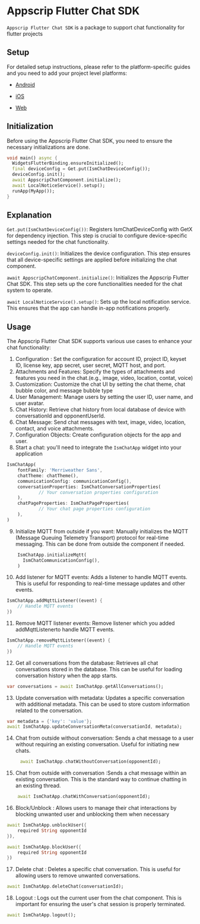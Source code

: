 # Appscrip Flutter Chat SDK

`Appscrip Flutter Chat SDK` is a package to support chat functionality for flutter projects

## Setup

For detailed setup instructions, please refer to the platform-specific guides and you need to add your project level platforms:

- [Android](./README_android.md)

- [iOS](./README_ios.md)

- [Web](./README_web.md)

## Initialization

Before using the Appscrip Flutter Chat SDK, you need to ensure the necessary initializations are done.

```dart
void main() async {
  WidgetsFlutterBinding.ensureInitialized();
  final deviceConfig = Get.put(IsmChatDeviceConfig());
  deviceConfig.init();
  await AppscripChatComponent.initialize();
  await LocalNoticeService().setup();
  runApp(MyApp());
}
```

## Explanation

`Get.put(IsmChatDeviceConfig())`:
Registers IsmChatDeviceConfig with GetX for dependency injection. This step is crucial to configure device-specific settings needed for the chat functionality.

`deviceConfig.init()`:
Initializes the device configuration. This step ensures that all device-specific settings are applied before initializing the chat component.

`await AppscripChatComponent.initialize()`:
Initializes the Appscrip Flutter Chat SDK. This step sets up the core functionalities needed for the chat system to operate.

`await LocalNoticeService().setup()`:
Sets up the local notification service. This ensures that the app can handle in-app notifications properly.

## Usage

The Appscrip Flutter Chat SDK supports various use cases to enhance your chat functionality:

1. Configuration : Set the configuration for account ID, project ID, keyset ID, license key, app secret, user secret, MQTT host, and port.
2. Attachments and Features: Specify the types of attachments and features you need in the chat.(e.g., image, video, location, contat, voice)
3. Customization: Customize the chat UI by setting the chat theme, chat bubble color, and message bubble type
4. User Management: Manage users by setting the user ID, user name, and user avatar.
5. Chat History: Retrieve chat history from local database of device with conversationId and opponentUserId.
6. Chat Message: Send chat messages with text, image, video, location, contact, and voice attachments.
7. Configuration Objects: Create configuration objects for the app and user.
8. Start a chat: you'll need to integrate the `IsmChatApp` widget into your application

```dart
IsmChatApp(
    fontFamily: 'Merriweather Sans',
    chatTheme: chatTheme(),
    communicationConfig: communicationConfig(),
    conversationProperties: IsmChatConversationProperties(
            // Your conversation properties configuration
    ),
    chatPageProperties: IsmChatPageProperties(
            // Your chat page properties configuration
    ),
)
```

9. Initialize MQTT from outside if you want: Manually initializes the MQTT (Message Queuing Telemetry Transport) protocol for real-time messaging. This can be done from outside the component if needed.

```dart
    IsmChatApp.initializeMqtt(
      IsmChatCommunicationConfig(),
    )
```

10. Add listener for MQTT events: Adds a listener to handle MQTT events. This is useful for responding to real-time message updates and other events.

```dart
IsmChatApp.addMqttListener((event) {
    // Handle MQTT events
})
```

11. Remove MQTT listener events: Remove listener which you added addMqttListenerto handle MQTT events.

```dart
IsmChatApp.removeMqttListener((event) {
    // Handle MQTT events
})
```

12. Get all conversations from the database: Retrieves all chat conversations stored in the database. This can be useful for loading conversation history when the app starts.

```dart
var conversations = await IsmChatApp.getAllConversations();
```

13. Update conversation with metadata:
    Updates a specific conversation with additional metadata. This can be used to store custom information related to the conversation.

```dart
var metadata = {'key': 'value'};
await IsmChatApp.updateConversationMeta(conversationId, metadata);

```

14. Chat from outside without conversation:
    Sends a chat message to a user without requiring an existing conversation. Useful for initiating new chats.

```dart
     await IsmChatApp.chatWithoutConversation(opponentId);
```

15. Chat from outside with conversation :Sends a chat message within an existing conversation. This is the standard way to continue chatting in an existing thread.

```dart
    await IsmChatApp.chatWithConversation(opponentId);
```

16. Block/Unblock : Allows users to manage their chat interactions by blocking unwanted user and unblocking them when necessary

```dart
await IsmChatApp.unblockUser({
    required String opponentId
}),

await IsmChatApp.blockUser({
    required String opponentId
})
```

17. Delete chat :
    Deletes a specific chat conversation. This is useful for allowing users to remove unwanted conversations.

```dart
await IsmChatApp.deleteChat(conversationId);
```

18. Logout : Logs out the current user from the chat component. This is important for ensuring the user's chat session is properly terminated.

```dart
await IsmChatApp.logout();
```
